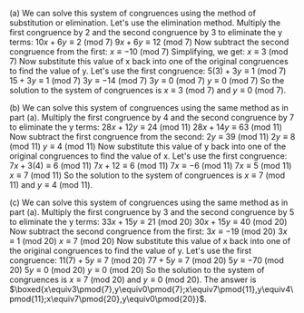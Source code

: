  (a) We can solve this system of congruences using the method of substitution or elimination.
Let's use the elimination method.
Multiply the first congruence by 2 and the second congruence by 3 to eliminate the y terms:
$10x + 6y \equiv 2$ (mod 7)
$9x + 6y \equiv 12$ (mod 7)
Now subtract the second congruence from the first:
$x \equiv -10$ (mod 7)
Simplifying, we get:
$x \equiv 3$ (mod 7)
Now substitute this value of x back into one of the original congruences to find the value of y.
Let's use the first congruence:
$5(3) + 3y \equiv 1$ (mod 7)
$15 + 3y \equiv 1$ (mod 7)
$3y \equiv -14$ (mod 7)
$3y \equiv 0$ (mod 7)
$y \equiv 0$ (mod 7)
So the solution to the system of congruences is $x \equiv 3$ (mod 7) and $y \equiv 0$ (mod 7).

(b) We can solve this system of congruences using the same method as in part (a).
Multiply the first congruence by 4 and the second congruence by 7 to eliminate the y terms:
$28x + 12y \equiv 24$ (mod 11)
$28x + 14y \equiv 63$ (mod 11)
Now subtract the first congruence from the second:
$2y \equiv 39$ (mod 11)
$2y \equiv 8$ (mod 11)
$y \equiv 4$ (mod 11)
Now substitute this value of y back into one of the original congruences to find the value of x.
Let's use the first congruence:
$7x + 3(4) \equiv 6$ (mod 11)
$7x + 12 \equiv 6$ (mod 11)
$7x \equiv -6$ (mod 11)
$7x \equiv 5$ (mod 11)
$x \equiv 7$ (mod 11)
So the solution to the system of congruences is $x \equiv 7$ (mod 11) and $y \equiv 4$ (mod 11).

(c) We can solve this system of congruences using the same method as in part (a).
Multiply the first congruence by 3 and the second congruence by 5 to eliminate the y terms:
$33x + 15y \equiv 21$ (mod 20)
$30x + 15y \equiv 40$ (mod 20)
Now subtract the second congruence from the first:
$3x \equiv -19$ (mod 20)
$3x \equiv 1$ (mod 20)
$x \equiv 7$ (mod 20)
Now substitute this value of x back into one of the original congruences to find the value of y.
Let's use the first congruence:
$11(7) + 5y \equiv 7$ (mod 20)
$77 + 5y \equiv 7$ (mod 20)
$5y \equiv -70$ (mod 20)
$5y \equiv 0$ (mod 20)
$y \equiv 0$ (mod 20)
So the solution to the system of congruences is $x \equiv 7$ (mod 20) and $y \equiv 0$ (mod 20).
The answer is $\boxed{x\equiv3\pmod{7},y\equiv0\pmod{7};x\equiv7\pmod{11},y\equiv4\pmod{11};x\equiv7\pmod{20},y\equiv0\pmod{20}}$.